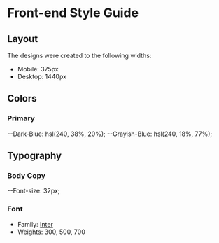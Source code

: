 # Front-end Style Guide

## Layout

The designs were created to the following widths:

- Mobile: 375px
- Desktop: 1440px

## Colors

### Primary

--Dark-Blue: hsl(240, 38%, 20%);
--Grayish-Blue: hsl(240, 18%, 77%);

## Typography

### Body Copy

--Font-size: 32px;

### Font

- Family: [Inter](https://fonts.google.com/specimen/Inter)
- Weights: 300, 500, 700